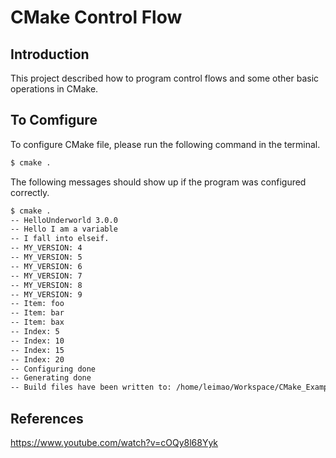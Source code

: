 # CMake Control Flow

## Introduction

This project described how to program control flows and some other basic operations in CMake.

## To Comfigure

To configure CMake file, please run the following command in the terminal.

```bash
$ cmake .
```

The following messages should show up if the program was configured correctly.

```bash
$ cmake .
-- HelloUnderworld 3.0.0
-- Hello I am a variable
-- I fall into elseif.
-- MY_VERSION: 4
-- MY_VERSION: 5
-- MY_VERSION: 6
-- MY_VERSION: 7
-- MY_VERSION: 8
-- MY_VERSION: 9
-- Item: foo
-- Item: bar
-- Item: bax
-- Index: 5
-- Index: 10
-- Index: 15
-- Index: 20
-- Configuring done
-- Generating done
-- Build files have been written to: /home/leimao/Workspace/CMake_Examples/HelloUnderworld_v3
```

## References

https://www.youtube.com/watch?v=cOQy8l68Yyk